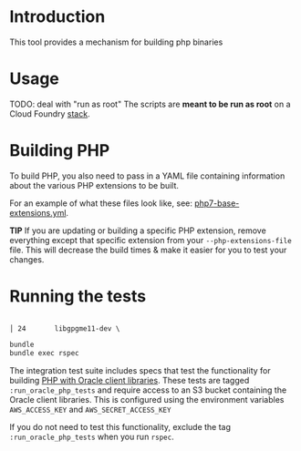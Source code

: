 # Introduction

This tool provides a mechanism for building php binaries

# Usage

TODO: deal with "run as root" The scripts are **meant to be run as root** on a
Cloud Foundry [stack](https://docs.cloudfoundry.org/concepts/stacks.html).

# Building PHP

To build PHP, you also need to pass in a YAML file containing information about
the various PHP extensions to be built.

For an example of what these files look like, see:
[php7-base-extensions.yml](../extensions-manifests).

**TIP** If you are updating or building a specific PHP extension, remove
everything except that specific extension from your `--php-extensions-file`
file. This will decrease the build times & make it easier for you to test your
changes.

# Running the tests
                                                                                                                                                              │ 24       libgpgme11-dev \
```bash                                                                                                                                                       │ 25       libjpeg-dev \
bundle                                                                                                                                                        │ 26       libkrb5-dev \
bundle exec rspec                                                                                                                                             │ 27       libldap2-dev \
```

The integration test suite includes specs that test the functionality for
building [PHP with Oracle client libraries](./PHP-Oracle.md). These tests are
tagged `:run_oracle_php_tests` and require access to an S3 bucket containing
the Oracle client libraries. This is configured using the environment variables
`AWS_ACCESS_KEY` and `AWS_SECRET_ACCESS_KEY`

If you do not need to test this functionality, exclude the tag
`:run_oracle_php_tests` when you run `rspec`.
